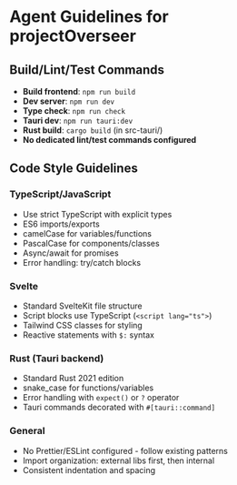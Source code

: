 # Agent Guidelines for projectOverseer

## Build/Lint/Test Commands
- **Build frontend**: `npm run build`
- **Dev server**: `npm run dev`
- **Type check**: `npm run check`
- **Tauri dev**: `npm run tauri:dev`
- **Rust build**: `cargo build` (in src-tauri/)
- **No dedicated lint/test commands configured**

## Code Style Guidelines

### TypeScript/JavaScript
- Use strict TypeScript with explicit types
- ES6 imports/exports
- camelCase for variables/functions
- PascalCase for components/classes
- Async/await for promises
- Error handling: try/catch blocks

### Svelte
- Standard SvelteKit file structure
- Script blocks use TypeScript (`<script lang="ts">`)
- Tailwind CSS classes for styling
- Reactive statements with `$:` syntax

### Rust (Tauri backend)
- Standard Rust 2021 edition
- snake_case for functions/variables
- Error handling with `expect()` or `?` operator
- Tauri commands decorated with `#[tauri::command]`

### General
- No Prettier/ESLint configured - follow existing patterns
- Import organization: external libs first, then internal
- Consistent indentation and spacing
